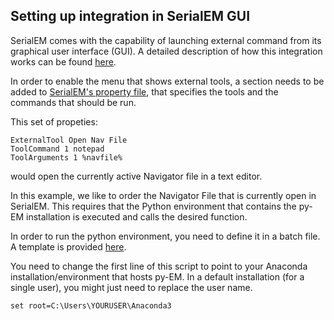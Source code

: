## Setting up integration in SerialEM GUI

SerialEM comes with the capability of launching external command from its graphical user interface (GUI).
A detailed description of how this integration works can be found [here](https://bio3d.colorado.edu/SerialEM/hlp/html/menu_tools.htm "Tools Menu - SerialEM Help").

In order to enable the menu that shows external tools, a section needs to be added to [SerialEM's property file](https://bio3d.colorado.edu/SerialEM/hlp/html//about_properties.htm "Property files - SerialEM Help"), that specifies the tools and the commands that should be run.

This set of propeties:
```
ExternalTool Open Nav File
ToolCommand 1 notepad
ToolArguments 1 %navfile%
```
would open the currently active Navigator file in a text editor. 

In this example, we like to order the Navigator File that is currently open in SerialEM. This requires that the Python environment that contains the py-EM installation is executed and calls the desired function.

In order to run the python environment, you need to define it in a batch file. A template is provided [here](https://git.embl.de/schorb/pyem/raw/master/tutorials/callpython.bat).

You need to change the first line of this script to point to your Anaconda installation/environment that hosts py-EM. In a default installation (for a single user), you might just need to replace the user name.
```
set root=C:\Users\YOURUSER\Anaconda3
```



